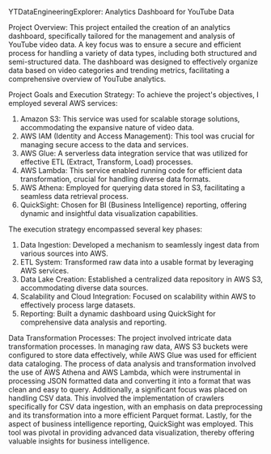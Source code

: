 YTDataEngineeringExplorer: Analytics Dashboard for YouTube Data

Project Overview: 
This project entailed the creation of an analytics dashboard, specifically tailored for the management and analysis of YouTube video data. A key focus was to ensure a secure and efficient process for handling a variety of data types, including both structured and semi-structured data. The dashboard was designed to effectively organize data based on video categories and trending metrics, facilitating a comprehensive overview of YouTube analytics.

Project Goals and Execution Strategy: To achieve the project's objectives, I employed several AWS services:
1) Amazon S3: This service was used for scalable storage solutions, accommodating the expansive nature of video data.
2) AWS IAM (Identity and Access Management): This tool was crucial for managing secure access to the data and services.
3) AWS Glue: A serverless data integration service that was utilized for effective ETL (Extract, Transform, Load) processes.
4) AWS Lambda: This service enabled running code for efficient data transformation, crucial for handling diverse data formats.
5) AWS Athena: Employed for querying data stored in S3, facilitating a seamless data retrieval process.
6) QuickSight: Chosen for BI (Business Intelligence) reporting, offering dynamic and insightful data visualization capabilities.

The execution strategy encompassed several key phases:
1) Data Ingestion: Developed a mechanism to seamlessly ingest data from various sources into AWS.
2) ETL System: Transformed raw data into a usable format by leveraging AWS services.
3) Data Lake Creation: Established a centralized data repository in AWS S3, accommodating diverse data sources.
4) Scalability and Cloud Integration: Focused on scalability within AWS to effectively process large datasets.
5) Reporting: Built a dynamic dashboard using QuickSight for comprehensive data analysis and reporting.

Data Transformation Processes: 
The project involved intricate data transformation processes. In managing raw data, AWS S3 buckets were configured to store data effectively, while AWS Glue was used for efficient data cataloging. The process of data analysis and transformation involved the use of AWS Athena and AWS Lambda, which were instrumental in processing JSON formatted data and converting it into a format that was clean and easy to query. Additionally, a significant focus was placed on handling CSV data. This involved the implementation of crawlers specifically for CSV data ingestion, with an emphasis on data preprocessing and its transformation into a more efficient Parquet format. Lastly, for the aspect of business intelligence reporting, QuickSight was employed. This tool was pivotal in providing advanced data visualization, thereby offering valuable insights for business intelligence.
